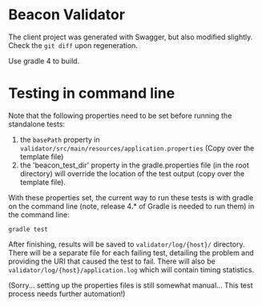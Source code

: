 # Beacon Validator

The client project was generated with Swagger, but also modified slightly. Check the `git diff` upon regeneration.

Use gradle 4 to build.

# Testing in command line

Note that the following properties need to be set before running the standalone tests:
 
 1. the `basePath` property in `validator/src/main/resources/application.properties` (Copy over the template file)
 2. the 'beacon_test_dir' property in the gradle.properties file (in the root directory) will override the location 
 of the test output (copy over the template file).

With these properties set, the current way to run these tests is with gradle on the command line (note, 
release 4.\* of Gradle is needed to run them) in the command line:

```
gradle test
```

After finishing, results will be saved to `validator/log/{host}/` directory. There will be a separate file for each 
failing test, detailing the problem and providing the URI that caused the test to fail. There will also be 
`validator/log/{host}/application.log` which will contain timing statistics.

(Sorry... setting up the properties files is still somewhat manual... This test process needs further automation!)
